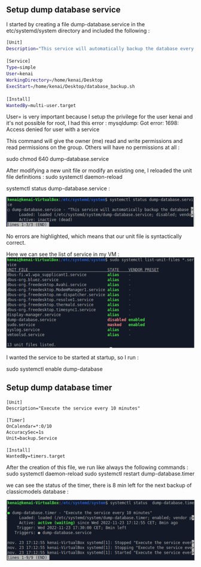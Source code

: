 ## Setup dump database service

I started by creating a file dump-database.service in the etc/systemd/system directory and included the following : 

```bash
[Unit]
Description="This service will automatically backup the database every 10 minutes and keep the 5 most recent updates of the database"

[Service]
Type=simple
User=kenai
WorkingDirectory=/home/kenai/Desktop
ExecStart=/home/kenai/Desktop/database_backup.sh

[Install]
WantedBy=multi-user.target

```
User= is very important because I setup the privilege for the user kenai and it's not possible for root, I had this error : mysqldump: Got error: 1698: Access denied for user with a service


This command will give the owner (me) read and write permissions and read permissions on the group. Others will have no permissions at all : 

sudo chmod 640 dump-database.service


After modifying a new unit file or modify an existing one, I reloaded the unit file definitions :
sudo systemctl daemon-reload

systemctl status dump-database.service : 

![](status_service.PNG)

No errors are highlighted, which means that our unit file is syntactically correct.

Here we can see the list of service in my VM :
![](list_service.PNG)

I wanted the service to be started at startup, so I run :

sudo systemctl enable dump-database

## Setup dump database timer

```
[Unit]
Description="Execute the service every 10 minutes"

[Timer]
OnCalendar=*:0/10
AccuracySec=1s
Unit=backup.Service

[Install]
WantedBy=timers.target
```

After the creation of this file, we run like always the following commands : 
sudo systemctl daemon-reload
sudo systemctl restart dump-database.timer

we can see the status of the timer, there is 8 min left for the next backup of classicmodels database : 

![](timer-status.PNG)


